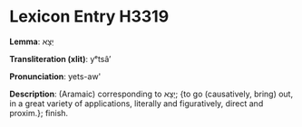 # Lexicon Entry H3319

**Lemma**: יְצָא

**Transliteration (xlit)**: yᵉtsâʼ

**Pronunciation**: yets-aw'

**Description**:
(Aramaic) corresponding to יָצָא; {to go (causatively, bring) out, in a great variety of applications, literally and figuratively, direct and proxim.}; finish.
